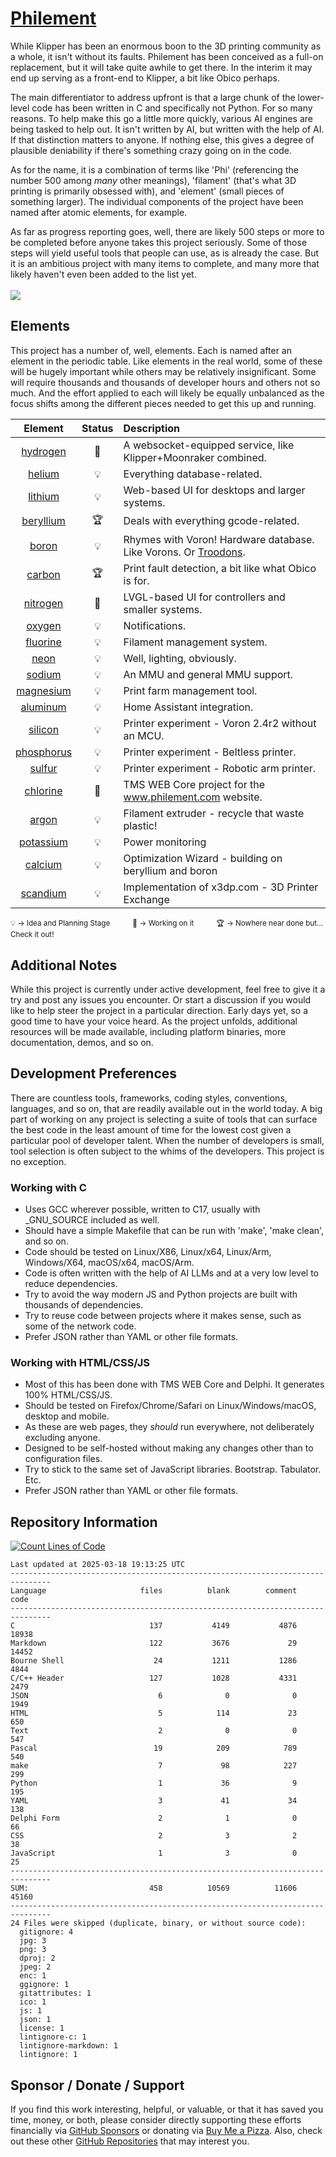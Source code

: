 # [Philement](https://www.philement.com)
While Klipper has been an enormous boon to the 3D printing community as a whole, it isn't without its faults. Philement has been conceived as a full-on replacement, but it will take quite awhile to get there. In the interim it may end up serving as a front-end to Klipper, a bit like Obico perhaps. 

The main differentiator to address upfront is that a large chunk of the lower-level code has been written in C and specifically not Python. For so many reasons. To help make this go a little more quickly, various AI engines are being tasked to help out. It isn't written by AI, but written with the help of AI. If that distinction matters to anyone. If nothing else, this gives a degree of plausible deniability if there's something crazy going on in the code.

As for the name, it is a combination of terms like 'Phi' (referencing the number 500 among *many* other meanings), 'filament' (that's what 3D printing is primarily obsessed with), and 'element' (small pieces of something larger). The individual components of the project have been named after atomic elements, for example.

As far as progress reporting goes, well, there are likely 500 steps or more to be completed before anyone takes this project seriously. Some of those steps will yield useful tools that people can use, as is already the case. But it is an ambitious project with many items to complete, and many more that likely haven't even been added to the list yet.
<br/><br/><img src="https://progressbar-guibranco.vercel.app/16/?scale=500&title=%20Completed%20&width=415&suffix=%20%2F%20500%20Steps">

## Elements
This project has a number of, well, elements. Each is named after an element in the periodic table. Like elements in the real world, some of these will be hugely important while others may be relatively insignificant. Some will require thousands and thousands of developer hours and others not so much. And the effort applied to each will likely be equally unbalanced as the focus shifts among the different pieces needed to get this up and running.

| Element | Status | Description |
|:-------:|:------:|:------------|
| [hydrogen](https://github.com/500Foods/Philement/tree/main/elements/001-hydrogen/README.md) | 🔨 | A websocket-equipped service, like Klipper+Moonraker combined. <tr></tr> |
| [helium](https://github.com/500Foods/Philement/tree/main/elements/002-helium/README.md) | 💡 | Everything database-related. <tr></tr> |
| [lithium](https://github.com/500Foods/Philement/tree/main/elements/003-lithium/README.md) | 💡 | Web-based UI for desktops and larger systems.  <tr></tr> |
| [beryllium](https://github.com/500Foods/Philement/tree/main/elements/004-beryllium/README.md) | 🏆 | Deals with everything gcode-related. <tr></tr> |
| [boron](https://github.com/500Foods/Philement/tree/main/elements/005-boron/README.md) | 💡 | Rhymes with Voron! Hardware database. Like Vorons. Or [Troodons](https://github.com/500Foods/WelcomeToTroodon). <tr></tr> |
| [carbon](https://github.com/500Foods/Philement/tree/main/elements/006-carbon/README.md) | 🏆 | Print fault detection, a bit like what Obico is for. <tr></tr> |
| [nitrogen](https://github.com/500Foods/Philement/tree/main/elements/007-nitrogen/README.md) | 🔨 | LVGL-based UI for controllers and smaller systems. <tr></tr> |
| [oxygen](https://github.com/500Foods/Philement/tree/main/elements/008-oxygen/README.md) | 💡 | Notifications. <tr></tr> |
| [fluorine](https://github.com/500Foods/Philement/tree/main/elements/009-fluorine/README.md) | 💡 | Filament management system. <tr></tr> |
| [neon](https://github.com/500Foods/Philement/tree/main/elements/010-neon/README.md) | 💡 | Well, lighting, obviously. <tr></tr> |
| [sodium](https://github.com/500Foods/Philement/tree/main/elements/011-sodium/README.md) | 💡 | An MMU and general MMU support. <tr></tr> |
| [magnesium](https://github.com/500Foods/Philement/tree/main/elements/012-magnesium/README.md) | 💡 | Print farm management tool. <tr></tr> || 
| [aluminum](https://github.com/500Foods/Philement/tree/main/elements/013-aluminum/README.md) | 💡 | Home Assistant integration. <tr></tr> || 
| [silicon](https://github.com/500Foods/Philement/tree/main/elements/014-silicon/README.md) | 💡 | Printer experiment - Voron 2.4r2 without an MCU. <tr></tr> || 
| [phosphorus](https://github.com/500Foods/Philement/tree/main/elements/015-phosphorus/README.md) | 💡 | Printer experiment - Beltless printer. <tr></tr> || 
| [sulfur](https://github.com/500Foods/Philement/tree/main/elements/016-sulfur/README.md) | 💡 | Printer experiment - Robotic arm printer. <tr></tr> || 
| [chlorine](https://github.com/500Foods/Philement/tree/main/elements/017-chlorine/README.md) | 🔨 | TMS WEB Core project for the www.philement.com website. <tr></tr> || 
| [argon](https://github.com/500Foods/Philement/tree/main/elements/018-argon/README.md) | 💡 | Filament extruder - recycle that waste plastic! <tr></tr> || 
| [potassium](https://github.com/500Foods/Philement/tree/main/elements/019-potassium/README.md) | 💡 | Power monitoring <tr></tr> || 
| [calcium](https://github.com/500Foods/Philement/tree/main/elements/020-calcium/README.md) | 💡 | Optimization Wizard - building on beryllium and boron <tr></tr> || 
| [scandium](https://github.com/500Foods/Philement/tree/main/elements/021-scandium/README.md) | 💡 | Implementation of x3dp.com - 3D Printer Exchange <tr></tr> || 

<sup>💡 → Idea and Planning Stage &nbsp;&nbsp;&nbsp;&nbsp;&nbsp;&nbsp;&nbsp;&nbsp;&nbsp; 🔨 → Working on it &nbsp;&nbsp;&nbsp;&nbsp;&nbsp;&nbsp;&nbsp;&nbsp;&nbsp; 🏆 → Nowhere near done but... Check it out!</sup>

## Additional Notes
While this project is currently under active development, feel free to give it a try and post any issues you encounter.  Or start a discussion if you would like to help steer the project in a particular direction.  Early days yet, so a good time to have your voice heard.  As the project unfolds, additional resources will be made available, including platform binaries, more documentation, demos, and so on.

## Development Preferences
There are countless tools, frameworks, coding styles, conventions, languages, and so on, that are readily available out in the world today. A big part of working on any project is selecting a suite of tools that can surface the best code in the least amount of time for the lowest cost given a particular pool of developer talent. When the number of developers is small, tool selection is often subject to the whims of the developers. This project is no exception.

### Working with C
- Uses GCC wherever possible, written to C17, usually with _GNU_SOURCE included as well.
- Should have a simple Makefile that can be run with 'make', 'make clean', and so on.
- Code should be tested on Linux/X86, Linux/x64, Linux/Arm, Windows/X64, macOS/x64, macOS/Arm.
- Code is often written with the help of AI LLMs and at a very low level to reduce dependencies.
- Try to avoid the way modern JS and Python projects are built with thousands of dependencies.
- Try to reuse code between projects where it makes sense, such as some of the network code.
- Prefer JSON rather than YAML or other file formats.

### Working with HTML/CSS/JS
- Most of this has been done with TMS WEB Core and Delphi. It generates 100% HTML/CSS/JS.
- Should be tested on Firefox/Chrome/Safari on Linux/Windows/macOS, desktop and mobile.
- As these are web pages, they *should* run everywhere, not deliberately excluding anyone.
- Designed to be self-hosted without making any changes other than to configuration files.
- Try to stick to the same set of JavaScript libraries. Bootstrap. Tabulator. Etc.
- Prefer JSON rather than YAML or other file formats.

## Repository Information 
[![Count Lines of Code](https://github.com/500Foods/Philement/actions/workflows/main.yml/badge.svg)](https://github.com/500Foods/Philement/actions/workflows/main.yml)
<!--CLOC-START -->
```
Last updated at 2025-03-18 19:13:25 UTC
-------------------------------------------------------------------------------
Language                     files          blank        comment           code
-------------------------------------------------------------------------------
C                              137           4149           4876          18938
Markdown                       122           3676             29          14452
Bourne Shell                    24           1211           1286           4844
C/C++ Header                   127           1028           4331           2479
JSON                             6              0              0           1949
HTML                             5            114             23            650
Text                             2              0              0            547
Pascal                          19            209            789            540
make                             7             98            227            299
Python                           1             36              9            195
YAML                             3             41             34            138
Delphi Form                      2              1              0             66
CSS                              2              3              2             38
JavaScript                       1              3              0             25
-------------------------------------------------------------------------------
SUM:                           458          10569          11606          45160
-------------------------------------------------------------------------------
24 Files were skipped (duplicate, binary, or without source code):
  gitignore: 4
  jpg: 3
  png: 3
  dproj: 2
  jpeg: 2
  enc: 1
  ggignore: 1
  gitattributes: 1
  ico: 1
  js: 1
  json: 1
  license: 1
  lintignore-c: 1
  lintignore-markdown: 1
  lintignore: 1
```
<!--CLOC-END-->

## Sponsor / Donate / Support
If you find this work interesting, helpful, or valuable, or that it has saved you time, money, or both, please consider directly supporting these efforts financially via [GitHub Sponsors](https://github.com/sponsors/500Foods) or donating via [Buy Me a Pizza](https://www.buymeacoffee.com/andrewsimard500). Also, check out these other [GitHub Repositories](https://github.com/500Foods?tab=repositories&q=&sort=stargazers) that may interest you.
